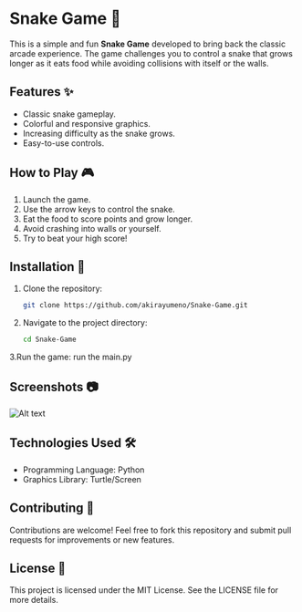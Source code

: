 # Snake Game 🐍

This is a simple and fun **Snake Game** developed to bring back the classic arcade experience. The game challenges you to control a snake that grows longer as it eats food while avoiding collisions with itself or the walls.

## Features ✨
- Classic snake gameplay.
- Colorful and responsive graphics.
- Increasing difficulty as the snake grows.
- Easy-to-use controls.

## How to Play 🎮
1. Launch the game.
2. Use the arrow keys to control the snake.
3. Eat the food to score points and grow longer.
4. Avoid crashing into walls or yourself.
5. Try to beat your high score!

## Installation 🚀
1. Clone the repository:  
   ```bash
   git clone https://github.com/akirayumeno/Snake-Game.git
2. Navigate to the project directory:
   ```bash
   cd Snake-Game
3.Run the game:
run the main.py

## Screenshots 📷
![Alt text](https://github.com/user-attachments/assets/55d524ef-f86b-426d-9454-f3666851c8c7)

## Technologies Used 🛠
- Programming Language: Python
- Graphics Library: Turtle/Screen

## Contributing 🤝
Contributions are welcome! Feel free to fork this repository and submit pull requests for improvements or new features.

## License 📜
This project is licensed under the MIT License. See the LICENSE file for more details.
